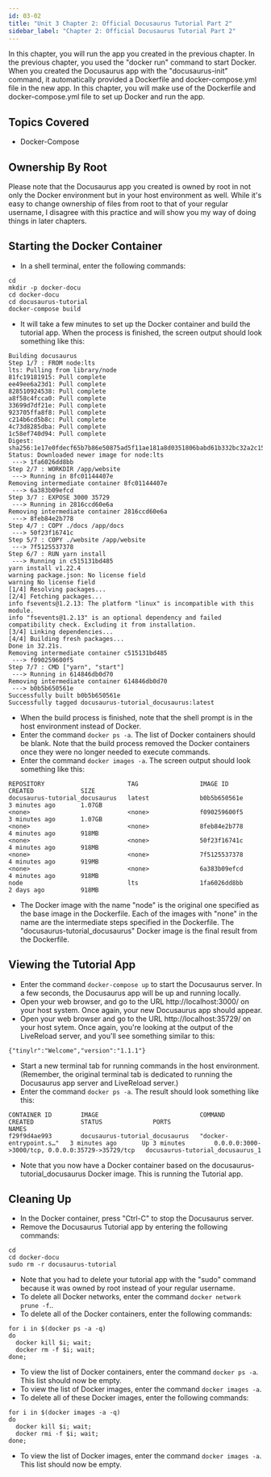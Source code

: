 ```yaml
---
id: 03-02
title: "Unit 3 Chapter 2: Official Docusaurus Tutorial Part 2"
sidebar_label: "Chapter 2: Official Docusaurus Tutorial Part 2"
---
```


In this chapter, you will run the app you created in the previous chapter.  In the previous chapter, you used the "docker run" command to start Docker.  When you created the Docusaurus app with the "docusaurus-init" command, it automatically provided a Dockerfile and docker-compose.yml file in the new app.  In this chapter, you will make use of the Dockerfile and docker-compose.yml file to set up Docker and run the app.

## Topics Covered
* Docker-Compose

## Ownership By Root
Please note that the Docusaurus app you created is owned by root in not only the Docker environment but in your host environment as well.  While it's easy to change ownership of files from root to that of your regular username, I disagree with this practice and will show you my way of doing things in later chapters.

## Starting the Docker Container
* In a shell terminal, enter the following commands:
```
cd
mkdir -p docker-docu
cd docker-docu
cd docusaurus-tutorial
docker-compose build
```
* It will take a few minutes to set up the Docker container and build the tutorial app.  When the process is finished, the screen output should look something like this:
```
Building docusaurus
Step 1/7 : FROM node:lts
lts: Pulling from library/node
81fc19181915: Pull complete
ee49ee6a23d1: Pull complete
828510924538: Pull complete
a8f58c4fcca0: Pull complete
33699d7df21e: Pull complete
923705ffa8f8: Pull complete
c214b6cd5b8c: Pull complete
4c73d8285dba: Pull complete
1c58ef740d94: Pull complete
Digest: sha256:1e17e0fdecf65b7b86e50875ad5f11ae181a8d0351806babd61b332bc32a2c15
Status: Downloaded newer image for node:lts
 ---> 1fa6026dd8bb
Step 2/7 : WORKDIR /app/website
 ---> Running in 8fc01144407e
Removing intermediate container 8fc01144407e
 ---> 6a383b09efcd
Step 3/7 : EXPOSE 3000 35729
 ---> Running in 2816ccd60e6a
Removing intermediate container 2816ccd60e6a
 ---> 8feb84e2b778
Step 4/7 : COPY ./docs /app/docs
 ---> 50f23f16741c
Step 5/7 : COPY ./website /app/website
 ---> 7f5125537378
Step 6/7 : RUN yarn install
 ---> Running in c515131bd485
yarn install v1.22.4
warning package.json: No license field
warning No license field
[1/4] Resolving packages...
[2/4] Fetching packages...
info fsevents@1.2.13: The platform "linux" is incompatible with this module.
info "fsevents@1.2.13" is an optional dependency and failed compatibility check. Excluding it from installation.
[3/4] Linking dependencies...
[4/4] Building fresh packages...
Done in 32.21s.
Removing intermediate container c515131bd485
 ---> f090259600f5
Step 7/7 : CMD ["yarn", "start"]
 ---> Running in 614846db0d70
Removing intermediate container 614846db0d70
 ---> b0b5b650561e
Successfully built b0b5b650561e
Successfully tagged docusaurus-tutorial_docusaurus:latest
```
* When the build process is finished, note that the shell prompt is in the host environment instead of Docker.
* Enter the command `docker ps -a`.  The list of Docker containers should be blank.  Note that the build process removed the Docker containers once they were no longer needed to execute commands.
* Enter the command `docker images -a`.  The screen output should look something like this:
```
REPOSITORY                       TAG                 IMAGE ID            CREATED             SIZE
docusaurus-tutorial_docusaurus   latest              b0b5b650561e        3 minutes ago       1.07GB
<none>                           <none>              f090259600f5        3 minutes ago       1.07GB
<none>                           <none>              8feb84e2b778        4 minutes ago       918MB
<none>                           <none>              50f23f16741c        4 minutes ago       918MB
<none>                           <none>              7f5125537378        4 minutes ago       919MB
<none>                           <none>              6a383b09efcd        4 minutes ago       918MB
node                             lts                 1fa6026dd8bb        2 days ago          918MB
```
* The Docker image with the name "node" is the original one specified as the base image in the Dockerfile.  Each of the images with "none" in the name are the intermediate steps specified in the Dockerfile.  The "docusaurus-tutorial_docusaurus" Docker image is the final result from the Dockerfile.

## Viewing the Tutorial App
* Enter the command `docker-compose up` to start the Docusaurus server.  In a few seconds, the Docusaurus app will be up and running locally.
* Open your web browser, and go to the URL http://localhost:3000/ on your host system.  Once again, your new Docusaurus app should appear.
* Open your web browser and go to the URL http://localhost:35729/ on your host sytem.  Once again, you're looking at the output of the LiveReload server, and you'll see something similar to this:
```
{"tinylr":"Welcome","version":"1.1.1"}
```
* Start a new terminal tab for running commands in the host environment.  (Remember, the original terminal tab is dedicated to running the Docusaurus app server and LiveReload server.)
* Enter the command `docker ps -a`.  The result should look something like this:
```
CONTAINER ID        IMAGE                            COMMAND                  CREATED             STATUS              PORTS                                              NAMES
f29f9d4ae993        docusaurus-tutorial_docusaurus   "docker-entrypoint.s…"   3 minutes ago       Up 3 minutes        0.0.0.0:3000->3000/tcp, 0.0.0.0:35729->35729/tcp   docusaurus-tutorial_docusaurus_1
```
* Note that you now have a Docker container based on the docusaurus-tutorial_docusaurus Docker image.  This is running the Tutorial app.

## Cleaning Up
* In the Docker container, press "Ctrl-C" to stop the Docusaurus server.
* Remove the Docusaurus Tutorial app by entering the following commands:
```
cd
cd docker-docu
sudo rm -r docusaurus-tutorial
```
* Note that you had to delete your tutorial app with the "sudo" command because it was owned by root instead of your regular username.
* To delete all Docker networks, enter the command `docker network prune -f`..
* To delete all of the Docker containers, enter the following commands:
```
for i in $(docker ps -a -q)
do
  docker kill $i; wait;
  docker rm -f $i; wait;
done;
```
* To view the list of Docker containers, enter the command `docker ps -a`.  This list should now be empty.
* To view the list of Docker images, enter the command `docker images -a`.
* To delete all of these Docker images, enter the following commands:
```
for i in $(docker images -a -q)
do
  docker kill $i; wait;
  docker rmi -f $i; wait;
done;
```
* To view the list of Docker images, enter the command `docker images -a`.  This list should now be empty.

